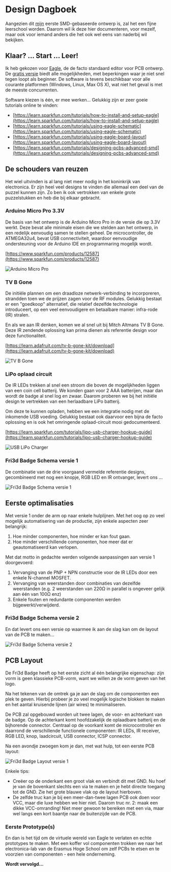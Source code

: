 # Design Dagboek

Aangezien dit [mijn](http://christophe.vg) eerste SMD-gebaseerde ontwerp is, zal het een fijne leerschool worden. Daarom wil ik deze hier documenteren, voor mezelf, maar ook voor iemand anders die het ook wel eens van naderbij wil bekijken.

## Klaar? ... Start ... Leer!

Ik heb gekozen voor
[Eagle](http://www.cadsoftusa.com/eagle-pcb-design-software/about-eagle/), de de facto standaard editor voor PCB ontwerp. De [gratis versie](http://www.cadsoftusa.com/download-eagle/freeware/) biedt alle mogelijkheden, met beperkingen waar je niet snel tegen loopt als beginner. De software is tevens beschikbaar voor alle courante platformen (Windows, Linux, Max OS X), wat niet het geval is met de meeste concurrenten.

Software kiezen is één, er mee werken... Gelukkig zijn er zeer goeie tutorials online te vinden:

* [https://learn.sparkfun.com/tutorials/how-to-install-and-setup-eagle](https://learn.sparkfun.com/tutorials/how-to-install-and-setup-eagle)
* [https://learn.sparkfun.com/tutorials/using-eagle-schematic](https://learn.sparkfun.com/tutorials/using-eagle-schematic)
* [https://learn.sparkfun.com/tutorials/using-eagle-board-layout](https://learn.sparkfun.com/tutorials/using-eagle-board-layout)
* [https://learn.sparkfun.com/tutorials/designing-pcbs-advanced-smd](https://learn.sparkfun.com/tutorials/designing-pcbs-advanced-smd)

## De schouders van reuzen

Het wiel uitvinden is al lang niet meer nodig in het koninkrijk van electronica. Er zijn heel veel designs te vinden die allemaal een deel van de puzzel kunnen zijn. Zo ben ik ook vertrokken van enkele grote puzzelstukken en heb die bij elkaar gebracht.

### Arduino Micro Pro 3.3V

De basis van het ontwerp is de Arduino Micro Pro in de versie die op 3.3V werkt. Deze bevat alle minimale eisen die we stelden aan het ontwerp, in een redelijk eenvoudig samen te stellen geheel. De microcontroller, de ATMEGA32u4, bevat USB connectiviteit, waardoor eenvoudige ondersteuning voor de Arduino IDE en programmaring mogelijk wordt.

[https://www.sparkfun.com/products/12587](https://www.sparkfun.com/products/12587)

![Arduino Micro Pro](media/arduino-micro-pro-schema.png)

### TV B Gone

De initiële plannen om een draadloze netwerk-verbinding te incorporeren, strandden toen we de prijzen zagen voor de RF modules. Gelukkig bestaat er een "goedkoop" alternatief, die relatief dezelfde technologie introduceert, op een veel eenvoudigere en betaalbare manier: infra-rode (IR) stralen.

En als we aan IR denken, komen we al snel uit bij Mitch Altmans TV B Gone. Deze IR zendende oplossing kan prima dienen als referentie design voor deze functionaliteit.

[https://learn.adafruit.com/tv-b-gone-kit/download](https://learn.adafruit.com/tv-b-gone-kit/download) 

![TV B Gone](media/tv-b-gone.png)

### LiPo oplaad circuit

De IR LEDs trekken al snel een stroom die boven de mogelijkheden liggen van een coin cell batterij. We konden gaan voor 2 AAA batterijen, maar dan wordt de badge al snel log en zwaar. Daarom proberen we bij het initiële design te vertrekken van een herlaadbare LiPo batterij.

Om deze te kunnen opladen, hebben we een integratie nodig met de inkomende USB voeding. Gelukkig bestaat ook daarvoor een bijna de facto oplossing en is ook het omringende oplaad-circuit mooi gedocumenteerd.

[https://learn.sparkfun.com/tutorials/lipo-usb-charger-hookup-guide](https://learn.sparkfun.com/tutorials/lipo-usb-charger-hookup-guide)

![USB LiPo Charger](media/usb-lipo-charger.png)

### Fri3d Badge Schema versie 1

De combinatie van de drie voorgaand vermelde referentie designs, gecombineerd met nog een knopje, RGB LED en IR ontvanger, levert ons ...

![Fri3d Badge Schema versie 1](media/fri3d-badge-v1.png)

## Eerste optimalisaties

Met versie 1 onder de arm op naar enkele hulplijnen. Met het oog op zo veel mogelijk automatisering van de productie, zijn enkele aspecten zeer belangrijk:

1. Hoe minder componenten, hoe minder er kan fout gaan.
2. Hoe minder verschillende componenten, hoe meer dat er geautomatiseerd kan verlopen.

Met dat motto in gedachte werden volgende aanpassingen aan versie 1 doorgevoerd:

1. Vervanging van de PNP + NPN constructie voor de IR LEDs door een enkele N-channel MOSFET.
2. Vervanging van weerstanden door combinaties van dezelfde weerstanden (e.g. 2 weerstanden van 220&ohm; in parallel is ongeveer gelijk aan één van 100&ohm; enz)
3. Enkele fouten en redundante componenten werden bijgewerkt/verwijderd.

### Fri3d Badge Schema versie 2

En dat levert ons een versie op waarmee ik aan de slag kan om de layout van de PCB te maken...

![Fri3d Badge Schema versie 2](media/fri3d-badge-v2.png)

## PCB Layout

De Fri3d Badge heeft op het eerste zicht al één belangrijke eigenschap: zijn vorm is geen klassieke PCB-vorm, want we willen ze de vorm geven van het logo.

Na het tekenen van de omtrek ga je aan de slag om de componenten een plek te geven. Hierbij probeer je zo veel mogelijk logische blokken te maken en het aantal kruisende lijnen (air wires) te minimaliseren.

De PCB zal opgebouwd worden uit twee lagen, de voor- en achterkant van de badge. Op de achterkant komt hoofdzakelijk de oplaadbare batterij en de bijhorende connector. Centraal op de voorkant komt de microcontroller en daarrond de verschillende functionele componenten: IR LEDs, IR receiver, RGB LED, knop, laadcircuit, USB connector, ICSP connector.

Na een avondje zwoegen kom je dan, met wat hulp, tot een eerste PCB layout:

![Fri3d Badge Layout versie 1](media/pcb-layout-v1.png)

Enkele tips:

* Creëer op de onderkant een groot vlak en verbindt dit met GND. Nu hoef je van de bovenkant slechts een via te maken en je hebt directe toegang tot de GND. Zie het grote blauwe vlak op de layout hierboven.
* De zelfde truc kan je bij een meer-dan-twee lagen PCB ook doen voor VCC, maar die luxe hebben we hier niet. Daarom truc nr. 2: maak een dikke VCC-omranding! Niet meer gewoon te bereiken met een via, maar wel langs een kort baantje naar de buitenzijde van de PCB.

### Eerste Prototype(s)

En dan is het tijd om de virtuele wereld van Eagle te verlaten en echte prototypes te maken. Met een koffer vol componenten trokken we naar het electronica-lab van de Erasmus Hoge School om zelf PCBs te etsen en te voorzien van componenten - een hele onderneming.

**Wordt vervolgd...**

